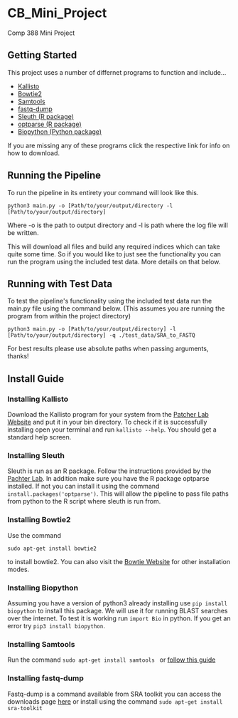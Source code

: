 # CB_Mini_Project
Comp 388 Mini Project

## Getting Started

This project uses a number of differnet programs to function and include...
- [Kallisto](#Installing-Kallisto)
- [Bowtie2](#Installing-Bowtie2)
- [Samtools](#Installing-Samtools)
- [fastq-dump](#Installing-fastq-dump)
- [Sleuth (R package)](#Installing-Sleuth)
- [optparse (R package)](#Installing-Sleuth)
- [Biopython (Python package)](#Installing-Biopython)

If you are missing any of these programs click the respective link for info on how to download.

## Running the Pipeline

To run the pipeline in its entirety your command will look like this.
```
python3 main.py -o [Path/to/your/output/directory -l [Path/to/your/output/directory]
```
Where -o is the path to output directory and -l is path where the log file will be written. 
 
This will download all files and build any required indices which can take
quite some time. So if you would like to just see the functionality you can run the program using the included test data. More details on that below.

## Running with Test Data

To test the pipeline's functionality using the included test data run the
main.py file using the command below. (This assumes you are running the program from within the project directory)
```
python3 main.py -o [Path/to/your/output/directory] -l [Path/to/your/output/directory] -q ./test_data/SRA_to_FASTQ
```
For best results please use absolute paths when passing arguments, thanks!

## Install Guide

### Installing Kallisto

Download the Kallisto program for your system from the
[Patcher Lab Website](http://pachterlab.github.io/kallisto/download) and put
it in your bin directory. To check if it is successfully installing open
your terminal and run `kallisto --help`. You should get a standard help
screen.

### Installing Sleuth
Sleuth is run as an R package. Follow the instructions provided by the
[Pachter Lab](https://pachterlab.github.io/sleuth/download).
In addition make sure you have the R package optparse installed. If not you can install it using the command `install.packages('optparse')`. This will allow the pipeline to pass file paths from python to the R script where sleuth is run from.

### Installing Bowtie2
Use the command
```
sudo apt-get install bowtie2
```
to install bowtie2. You can also visit the [Bowtie Website](http://bowtie-bio.sourceforge.net/bowtie2/manual.shtml)
for other installation modes.

### Installing Biopython
Assuming you have a version of python3 already installing use
`pip install biopython` to install this package. We will use it for running
BLAST searches over the internet. To test it is working run `import Bio`
in python. If you get an error try `pip3 install biopython`.

### Installing Samtools
Run the command `sudo apt-get install samtools ` or [follow this guide](https://www.biostars.org/p/328831/)

### Installing fastq-dump
Fastq-dump is a command available from SRA toolkit you can access the downloads page [here](https://trace.ncbi.nlm.nih.gov/Traces/sra/sra.cgi?view=software) or install using the command `sudo apt-get install sra-toolkit`
